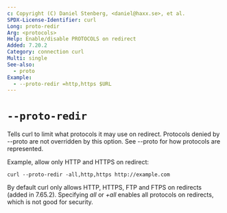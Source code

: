 ```yaml
---
c: Copyright (C) Daniel Stenberg, <daniel@haxx.se>, et al.
SPDX-License-Identifier: curl
Long: proto-redir
Arg: <protocols>
Help: Enable/disable PROTOCOLS on redirect
Added: 7.20.2
Category: connection curl
Multi: single
See-also:
  - proto
Example:
  - --proto-redir =http,https $URL
---
```


# `--proto-redir`

Tells curl to limit what protocols it may use on redirect. Protocols denied by
--proto are not overridden by this option. See --proto for how protocols are
represented.

Example, allow only HTTP and HTTPS on redirect:

    curl --proto-redir -all,http,https http://example.com

By default curl only allows HTTP, HTTPS, FTP and FTPS on redirects (added in
7.65.2). Specifying *all* or *+all* enables all protocols on redirects, which
is not good for security.
